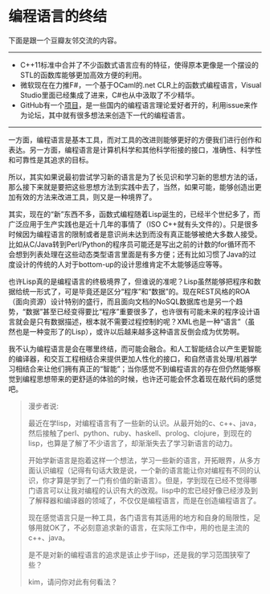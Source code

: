 编程语言的终结
=========
下面是跟一个豆瓣友邻交流的内容。

******

  * C++11标准中合并了不少函数式语言应有的特征，使得原本更像是一个摆设的STL的函数库能够更加高效方便的利用。
　　
  * 微软现在在力推F#，一个基于OCaml的.net CLR上的函数式编程语言，Visual Studio里面已经集成了进来，C#也从中汲取了不少精华。
　　
  * GitHub有一个[项目](https://github.com/coffee-js/languages/issues)，是一些国内的编程语言理论爱好者开的，利用issue来作为论坛，其中就有很多想法来创造下一代的编程语言。
　　
******

一方面，编程语言是基本工具，而对工具的改进则能够更好的方便我们进行创作和表达。另一方面，编程语言是计算机科学和其他科学衔接的接口，准确性、科学性和可靠性是其追求的目标。

所以，其实如果说最初尝试学习新的语言是为了长见识和学习新的思想方法的话，那么接下来就是要把这些思想方法到实践中去了，当然，如果可能，能够创造出更加有效的方法来改进工具，则又是一种境界了。

其实，现在的“新”东西不多，函数式编程随着Lisp诞生的，已经半个世纪多了，而广泛应用于生产实践也是近十几年的事情了（ISO C++就有<functional>头文件的）。只是很多时候因为编程语言的限制或者是意识尚未达到而没有真正能够被绝大多数人接受。比如从C/Java转到Perl/Python的程序员可能还是写出之前的计数的for循环而不会想到列表处理在这些动态类型语言里面是有多方便；还有比如习惯了Java的过度设计的传统的人对于bottom-up的设计思维肯定不太能够适应等等。

也许Lisp真的是编程语言的终极境界了，但谁说的准呢？Lisp虽然能够把程序和数据给统一形式了，可是毕竟还是区分“程序”和“数据”的。现在REST风格的ROA（面向资源）设计特别的盛行，而且面向文档的NoSQL数据库也是另一个趋势，“数据”甚至已经变得要比“程序”重要很多了，也许很有可能未来的程序设计语言就会是只有数据描述，根本就不需要过程控制的呢？XML也是一种“语言”（虽然也是一种变形了的Lisp），或许以后越来越多这种语言反倒会成为优势啊。

我不认为编程语言是会在哪里终结，而可能会融合。和人工智能结合以产生更智能的编译器，和交互工程相结合来提供更加人性化的接口，和自然语言处理/机器学习相结合来让他们拥有真正的“智能”；当你感觉不到编程语言的存在但仍然能够察觉到编程思想带来的更舒适的体验的时候，也许还可能会怀念着现在敲代码的感觉吧。
　
> 漫步者说:
> 
> 最近在学lisp，对编程语言有了一些新的认识。从最开始的c、c++、java，然后接触了perl、python、ruby、haskell、prolog、clojure，到现在的lisp，也算是了解了不少语言了，却渐渐失去了学习新语言的动力。
> 
> 开始学新语言是抱着这样一个想法，学习一些新的语言，开拓眼界，从多方面认识编程（记得有句话大致是说，一个新的语言能让你对编程有不同的认识，你才算是学到了一门有价值的新语言）。但是，学到现在已经不觉得哪门语言可以让我对编程的认识有大的改观。lisp中的宏已经好像已经涉及到了解释器和编译器的领域了，不仅仅是编程语言，而是在创造编程语言了。
> 
> 现在感觉语言只是一种工具，各门语言有其适用的地方和自身的局限性，足够用就OK了，不必刻意追求新的语言，在实际工作中，用的也是主流的c++、java。
> 
> 是不是对新的编程语言的追求是该止步于lisp，还是我的学习范围狭窄了些？
> 
> 
> kim，请问你对此有何看法？
